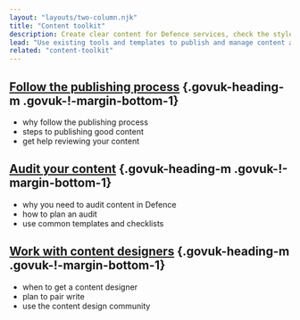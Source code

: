 ```yaml
---
layout: "layouts/two-column.njk"
title: "Content toolkit"
description: Create clear content for Defence services, check the styles you need to use and how to work with content designers."
lead: "Use existing tools and templates to publish and manage content across Defence."
related: "content-toolkit"
---
```


## [Follow the publishing process](/content-toolkit/follow-the-publishing-process) {.govuk-heading-m .govuk-!-margin-bottom-1}

- why follow the publishing process
- steps to publishing good content
- get help reviewing your content

## [Audit your content](/content-toolkit/how-to-audit-content) {.govuk-heading-m .govuk-!-margin-bottom-1}

- why you need to audit content in Defence
- how to plan an audit
- use common templates and checklists

## [Work with content designers](/content-toolkit/work-with-content-designers) {.govuk-heading-m .govuk-!-margin-bottom-1}

- when to get a content designer
- plan to pair write
- use the content design community

